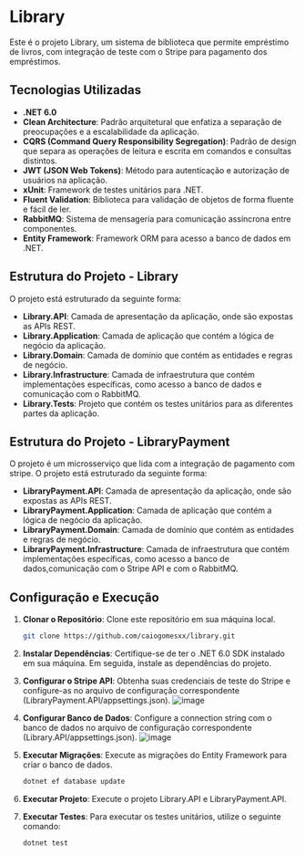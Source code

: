 # Library

Este é o projeto Library, um sistema de biblioteca que permite empréstimo de livros, com integração de teste com o Stripe para pagamento dos empréstimos.

## Tecnologias Utilizadas

- **.NET 6.0**
- **Clean Architecture**: Padrão arquitetural que enfatiza a separação de preocupações e a escalabilidade da aplicação.
- **CQRS (Command Query Responsibility Segregation)**: Padrão de design que separa as operações de leitura e escrita em comandos e consultas distintos.
- **JWT (JSON Web Tokens)**: Método para autenticação e autorização de usuários na aplicação.
- **xUnit**: Framework de testes unitários para .NET.
- **Fluent Validation**: Biblioteca para validação de objetos de forma fluente e fácil de ler.
- **RabbitMQ**: Sistema de mensageria para comunicação assíncrona entre componentes.
- **Entity Framework**: Framework ORM para acesso a banco de dados em .NET.

## Estrutura do Projeto - Library

O projeto está estruturado da seguinte forma:

- **Library.API**: Camada de apresentação da aplicação, onde são expostas as APIs REST.
- **Library.Application**: Camada de aplicação que contém a lógica de negócio da aplicação.
- **Library.Domain**: Camada de domínio que contém as entidades e regras de negócio.
- **Library.Infrastructure**: Camada de infraestrutura que contém implementações específicas, como acesso a banco de dados e comunicação com o RabbitMQ.
- **Library.Tests**: Projeto que contém os testes unitários para as diferentes partes da aplicação.

## Estrutura do Projeto - LibraryPayment
O projeto é um microsserviço que lida com a integração de pagamento com stripe.
O projeto está estruturado da seguinte forma:

- **LibraryPayment.API**: Camada de apresentação da aplicação, onde são expostas as APIs REST.
- **LibraryPayment.Application**: Camada de aplicação que contém a lógica de negócio da aplicação.
- **LibraryPayment.Domain**: Camada de domínio que contém as entidades e regras de negócio.
- **LibraryPayment.Infrastructure**: Camada de infraestrutura que contém implementações específicas, como acesso a banco de dados,comunicação com o Stripe API e com o RabbitMQ. 

## Configuração e Execução

1. **Clonar o Repositório**: Clone este repositório em sua máquina local.

    ```bash
    git clone https://github.com/caiogomesxx/library.git
    ```

2. **Instalar Dependências**: Certifique-se de ter o .NET 6.0 SDK instalado em sua máquina. Em seguida, instale as dependências do projeto.


3. **Configurar o Stripe API**: Obtenha suas credenciais de teste do Stripe e configure-as no arquivo de configuração correspondente (LibraryPayment.API/appsettings.json).
    ![image](https://github.com/caiogomesxx/Library/assets/72234988/03d2ab6c-ed32-4f10-a706-ae375a1fc9ea)


4. **Configurar Banco de Dados**: Configure a connection string com o banco de dados no arquivo de configuração correspondente (Library.API/appsettings.json).
    ![image](https://github.com/caiogomesxx/Library/assets/72234988/ae9c7166-f884-4ea4-b2b5-b0d32e373ac3)

5. **Executar Migrações**: Execute as migrações do Entity Framework para criar o banco de dados.

    ```bash
    dotnet ef database update
    ```

6. **Executar Projeto**: Execute o projeto Library.API e LibraryPayment.API.
 

7. **Executar Testes**: Para executar os testes unitários, utilize o seguinte comando:

    ```bash
    dotnet test
    ```



